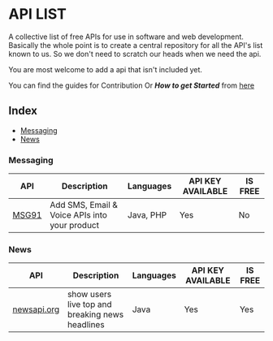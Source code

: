 # API LIST

A collective list of free APIs for use in software and web development.
Basically the whole point is to create a central repository for all the API's list known to us.
So we don't need to scratch our heads when we need the api.

You are most welcome to add a api that isn't included yet.

You can find the guides for Contribution Or ***How to get Started*** from [here](CONTRIBUTING.md)

## Index

* [Messaging](#message)
* [News](#news)

### Messaging
API | Description | Languages | API KEY AVAILABLE | IS FREE
|---|---|---|---|---|
| [MSG91](/messaging/msg91/) | Add SMS, Email & Voice APIs into your product | Java, PHP | Yes | No |

### News
API | Description | Languages | API KEY AVAILABLE | IS FREE
|---|---|---|---|---|
| [newsapi.org](/messaging/newsapi/) | show users live top and breaking news headlines | Java | Yes | Yes|
